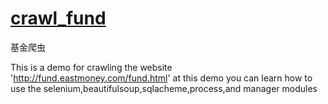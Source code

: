 # [crawl_fund](https://github.com/shisiying/crawer_python/blob/master/crawl_fund/main.py)

基金爬虫

This is a demo for crawling the website 'http://fund.eastmoney.com/fund.html'
at this demo you can learn how to use the selenium,beautifulsoup,sqlacheme,process,and manager modules

